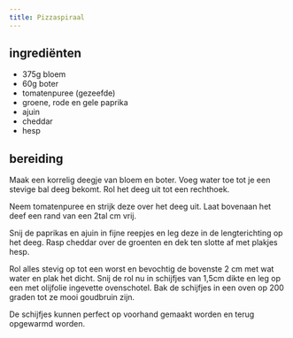 ```yaml
---
title: Pizzaspiraal
---
```


## ingrediënten

* 375g bloem
* 60g boter
* tomatenpuree (gezeefde)
* groene, rode en gele paprika
* ajuin
* cheddar
* hesp

##  bereiding 

Maak een korrelig deegje van bloem en boter. Voeg water toe tot je een stevige bal deeg bekomt. Rol het deeg uit tot een rechthoek.

Neem tomatenpuree en strijk deze over het deeg uit. Laat bovenaan het deef een rand van een 2tal cm vrij. 

Snij de paprikas en ajuin in fijne reepjes en leg deze in de lengterichting op het deeg. Rasp cheddar over de groenten en dek ten slotte af met plakjes hesp.

Rol alles stevig op tot een worst en bevochtig de bovenste 2 cm met wat water en plak het dicht. Snij de rol nu in schijfjes van 1,5cm dikte en leg op een met olijfolie ingevette ovenschotel. Bak de schijfjes in een oven op 200 graden tot ze mooi goudbruin zijn.

De schijfjes kunnen perfect op voorhand gemaakt worden en terug opgewarmd worden.

